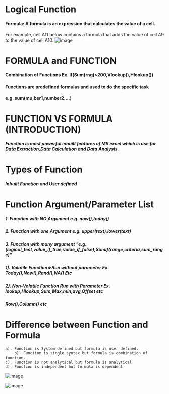 # Logical Function
#### Formula: A formula is an expression that calculates the value of a cell.
For example, cell A11 below contains a formula that adds the value 
of cell A9 to the value of cell A10.
![image](https://github.com/Peacock333/Excel/assets/142161753/c53848d2-f1ac-4fac-88c6-6bfd6979f951)
# FORMULA and FUNCTION						
#### Combination of Functions	Ex. If(Sum(rng)>200,Vlookup(),Hlookup())
#### Functions are predefined formulas and used to do the specific task 				
#### e.g. sum(mu,ber1,number2….)				
# FUNCTION VS FORMULA (INTRODUCTION)						
##### Function is most powerful inbuilt features of MS excel which is use for Data Extraction,Data Calculation and Data Analysis.									
# Types of Function
##### Inbuilt Function and User defined 
# Function Argument/Parameter List
##### 1. Function with NO Argument e.g. now(),today()	
##### 2. Function with one Argument e.g. upper(text),lower(text)	
##### 3. Function with many argument "e.g. (logical_test,value_if_true,value_if_false),Sumif(range,criteria,sum_range)"

##### 1). Volatile Function=>Run without parameter Ex. Today(),Now(),Rand(),NA() Etc		
##### 2). Non-Volatile Function	Run with Parameter Ex. lookup,Hlookup,Sum,Max,min,avg,Offset etc 
##### Row(),Column() etc					
# Difference between Function and Formula								
	a). Function is System defined but formula is user defined.			
        b). Function is single syntex but formula is combination of function.			
	c). Function is not analytical but formula is analytical.					
	d). Function is independent but formula is dependent					
![image](https://github.com/Peacock333/Excel/assets/142161753/0e5021cd-eb54-4386-a07d-138fc80e8ac1)

![image](https://github.com/Peacock333/Excel/assets/142161753/40508dcf-6413-4a14-8dad-afaf8cf916c6)





